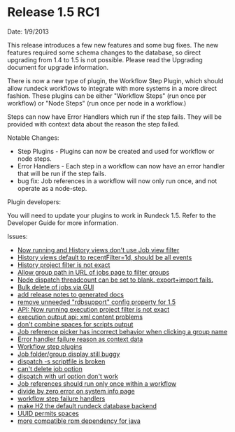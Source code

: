 Release 1.5 RC1
===========

Date: 1/9/2013

This release introduces a few new features and some bug fixes. The new features required some schema changes to the database, so 
direct upgrading from 1.4 to 1.5 is not possible.  Please read the Upgrading document for upgrade information.

There is now a new type of plugin, the Workflow Step Plugin, which should allow rundeck workflows to integrate with more systems in a more direct fashion. These plugins can be either "Workflow Steps" (run once per workflow) or "Node Steps" (run once per node in a workflow.)

Steps can now have Error Handlers which run if the step fails. They will be provided with context data about the reason the step failed.

Notable Changes:

* Step Plugins - Plugins can now be created and used for workflow or node steps. 
* Error Handlers - Each step in a workflow can now have an error handler that will be run if the step fails. 
* bug fix: Job references in a workflow will now only run once, and not operate as a node-step.

Plugin developers:

You will need to update your plugins to work in Rundeck 1.5. Refer to the Developer Guide for more information.

Issues:

* [Now running and History views don't use Job view filter](https://github.com/dtolabs/rundeck/issues/273)
* [History views default to recentFilter=1d, should be all events](https://github.com/dtolabs/rundeck/issues/272)
* [History project filter is not exact](https://github.com/dtolabs/rundeck/issues/271)
* [Allow group path in URL of jobs page to filter groups](https://github.com/dtolabs/rundeck/issues/270)
* [Node dispatch threadcount can be set to blank. export+import fails.](https://github.com/dtolabs/rundeck/issues/269)
* [Bulk delete of jobs via GUI](https://github.com/dtolabs/rundeck/issues/268)
* [add release notes to generated docs](https://github.com/dtolabs/rundeck/issues/264)
* [remove unneeded "rdbsupport" config property for 1.5](https://github.com/dtolabs/rundeck/issues/262)
* [API: Now running execution project filter is not exact](https://github.com/dtolabs/rundeck/issues/261)
* [execution output api: xml content problems](https://github.com/dtolabs/rundeck/issues/259)
* [don't combine spaces for scripts output](https://github.com/dtolabs/rundeck/issues/258)
* [Job reference picker has incorrect behavior when clicking a group name](https://github.com/dtolabs/rundeck/issues/255)
* [Error handler failure reason as context data](https://github.com/dtolabs/rundeck/issues/248)
* [Workflow step plugins](https://github.com/dtolabs/rundeck/issues/246)
* [Job folder/group display still buggy](https://github.com/dtolabs/rundeck/issues/241)
* [dispatch -s scriptfile is broken](https://github.com/dtolabs/rundeck/issues/228)
* [can't delete job option](https://github.com/dtolabs/rundeck/issues/227)
* [dispatch with url option don't work](https://github.com/dtolabs/rundeck/issues/225)
* [Job references should run only once within a workflow](https://github.com/dtolabs/rundeck/issues/224)
* [divide by zero error on system info page](https://github.com/dtolabs/rundeck/issues/221)
* [workflow step failure handlers](https://github.com/dtolabs/rundeck/issues/218)
* [make H2 the default rundeck database backend](https://github.com/dtolabs/rundeck/issues/183)
* [UUID permits spaces](https://github.com/dtolabs/rundeck/issues/171)
* [more compatible rpm dependency for java](https://github.com/dtolabs/rundeck/issues/263)
